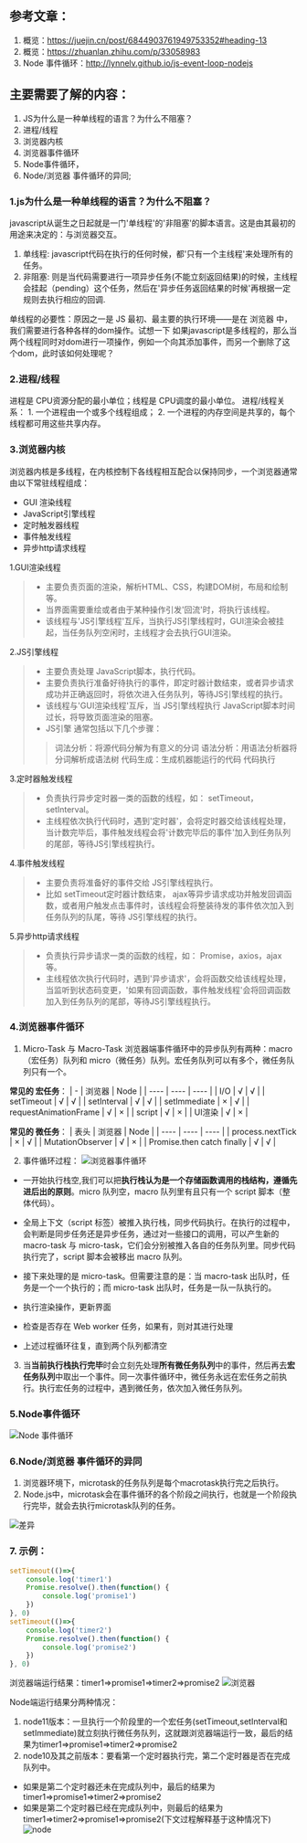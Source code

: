 ## 参考文章：
1. 概览：https://juejin.cn/post/6844903761949753352#heading-13
2. 概览：https://zhuanlan.zhihu.com/p/33058983
3. Node 事件循环：http://lynnelv.github.io/js-event-loop-nodejs

## 主要需要了解的内容：
1. JS为什么是一种单线程的语言？为什么不阻塞？
2. 进程/线程
3. 浏览器内核
4. 浏览器事件循环
5. Node事件循环，
6. Node/浏览器 事件循环的异同;

### 1.js为什么是一种单线程的语言？为什么不阻塞？
javascript从诞生之日起就是一门'单线程'的'非阻塞'的脚本语言。这是由其最初的用途来决定的：与浏览器交互。
1. 单线程: javascript代码在执行的任何时候，都'只有一个主线程'来处理所有的任务。
2. 非阻塞: 则是当代码需要进行一项异步任务(不能立刻返回结果)的时候，主线程会挂起（pending）这个任务，然后在'异步任务返回结果的时候'再根据一定规则去执行相应的回调.

单线程的必要性：原因之一是 JS 最初、最主要的执行环境——是在 浏览器 中，我们需要进行各种各样的dom操作。试想一下 如果javascript是多线程的，那么当两个线程同时对dom进行一项操作，例如一个向其添加事件，而另一个删除了这个dom，此时该如何处理呢？

### 2.进程/线程
进程是 CPU资源分配的最小单位；线程是 CPU调度的最小单位。
进程/线程关系：
    1. 一个进程由一个或多个线程组成；
    2. 一个进程的内存空间是共享的，每个线程都可用这些共享内存。

### 3.浏览器内核
浏览器内核是多线程，在内核控制下各线程相互配合以保持同步，一个浏览器通常由以下常驻线程组成：
* GUI 渲染线程
* JavaScript引擎线程
* 定时触发器线程
* 事件触发线程
* 异步http请求线程

1.GUI渲染线程
> * 主要负责页面的渲染，解析HTML、CSS，构建DOM树，布局和绘制等。
> * 当界面需要重绘或者由于某种操作引发'回流'时，将执行该线程。
> * 该线程与'JS引擎线程'互斥，当执行JS引擎线程时，GUI渲染会被挂起，当任务队列空闲时，主线程才会去执行GUI渲染。

2.JS引擎线程
> * 主要负责处理 JavaScript脚本，执行代码。
> * 主要负责执行准备好待执行的事件，即定时器计数结束，或者异步请求成功并正确返回时，将依次进入任务队列，等待JS引擎线程的执行。
> * 该线程与'GUI渲染线程'互斥，当 JS引擎线程执行 JavaScript脚本时间过长，将导致页面渲染的阻塞。
> * JS引擎 通常包括以下几个步骤：
> > 词法分析：将源代码分解为有意义的分词
> > 语法分析：用语法分析器将分词解析成语法树
> > 代码生成：生成机器能运行的代码
> > 代码执行

3.定时器触发线程
> * 负责执行异步定时器一类的函数的线程，如： setTimeout，setInterval。
> * 主线程依次执行代码时，遇到'定时器'，会将定时器交给该线程处理，当计数完毕后，事件触发线程会将'计数完毕后的事件'加入到任务队列的尾部，等待JS引擎线程执行。

4.事件触发线程
> * 主要负责将准备好的事件交给 JS引擎线程执行。
> * 比如 setTimeout定时器计数结束， ajax等异步请求成功并触发回调函数，或者用户触发点击事件时，该线程会将整装待发的事件依次加入到任务队列的队尾，等待 JS引擎线程的执行。

5.异步http请求线程
> * 负责执行异步请求一类的函数的线程，如： Promise，axios，ajax等。
> * 主线程依次执行代码时，遇到'异步请求'，会将函数交给该线程处理，当监听到状态码变更，'如果有回调函数，事件触发线程'会将回调函数加入到任务队列的尾部，等待JS引擎线程执行。

### 4.浏览器事件循环
1. Micro-Task 与 Macro-Task
浏览器端事件循环中的异步队列有两种：macro（宏任务）队列和 micro（微任务）队列。宏任务队列可以有多个，微任务队列只有一个。 

**常见的 宏任务**：
|  -   | 浏览器  | Node  |
|  ----  | ----  | ----  |
| I/O  | √ | √ |
| setTimeout  | √ | √ |
| setInterval  | √ | √ |
| setImmediate  | × | √ |
| requestAnimationFrame  | √ | × |
| script  | √ | × |
| UI渲染  | √ | × |

**常见的 微任务**：
|  表头   | 浏览器  | Node  |
|  ----  | ----  | ----  |
| process.nextTick	  | × | √ |
| MutationObserver  | √ | × |
| Promise.then catch finally | √ | √ |


2. 事件循环过程：
![浏览器事件循环](./icon/browser-event-loop.jpg)

* 一开始执行栈空,我们可以把**执行栈认为是一个存储函数调用的栈结构，遵循先进后出的原则**。micro 队列空，macro 队列里有且只有一个 script 脚本（整体代码）。

* 全局上下文（script 标签）被推入执行栈，同步代码执行。在执行的过程中，会判断是同步任务还是异步任务，通过对一些接口的调用，可以产生新的 macro-task 与 micro-task，它们会分别被推入各自的任务队列里。同步代码执行完了，script 脚本会被移出 macro 队列。

* 接下来处理的是 micro-task。但需要注意的是：当 macro-task 出队时，任务是一个一个执行的；而 micro-task 出队时，任务是一队一队执行的。

* 执行渲染操作，更新界面

* 检查是否存在 Web worker 任务，如果有，则对其进行处理

* 上述过程循环往复，直到两个队列都清空



3. 当**当前执行栈执行完毕**时会立刻先处理**所有微任务队列**中的事件，然后再去**宏任务队列**中取出一个事件。同一次事件循环中，微任务永远在宏任务之前执行。执行宏任务的过程中，遇到微任务，依次加入微任务队列。


### 5.Node事件循环
![Node 事件循环](./icon/node-event-loop.jpg)

### 6.Node/浏览器 事件循环的异同
1. 浏览器环境下，microtask的任务队列是每个macrotask执行完之后执行。
2. Node.js中，microtask会在事件循环的各个阶段之间执行，也就是一个阶段执行完毕，就会去执行microtask队列的任务。

![差异](./icon/differences.jpg)

### 7. 示例：
```javascript
setTimeout(()=>{
    console.log('timer1')
    Promise.resolve().then(function() {
        console.log('promise1')
    })
}, 0)
setTimeout(()=>{
    console.log('timer2')
    Promise.resolve().then(function() {
        console.log('promise2')
    })
}, 0)
```
浏览器端运行结果：timer1=>promise1=>timer2=>promise2
![浏览器](https://user-gold-cdn.xitu.io/2019/1/12/16841d6392e8f537?imageslim)

Node端运行结果分两种情况：
1. node11版本：一旦执行一个阶段里的一个宏任务(setTimeout,setInterval和setImmediate)就立刻执行微任务队列，这就跟浏览器端运行一致，最后的结果为timer1=>promise1=>timer2=>promise2
2. node10及其之前版本：要看第一个定时器执行完，第二个定时器是否在完成队列中。

* 如果是第二个定时器还未在完成队列中，最后的结果为timer1=>promise1=>timer2=>promise2
* 如果是第二个定时器已经在完成队列中，则最后的结果为timer1=>timer2=>promise1=>promise2(下文过程解释基于这种情况下)
![node](https://user-gold-cdn.xitu.io/2019/1/12/16841d5f85468047?imageslim)


